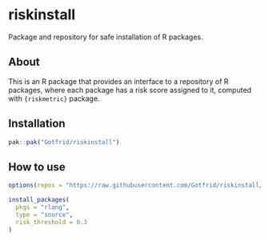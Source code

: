 # riskinstall

Package and repository for safe installation of R packages.

## About

This is an R package that provides an interface to a repository of R packages,
where each package has a risk score assigned to it, computed with `{riskmetric}` package.

## Installation

```r
pak::pak("Gotfrid/riskinstall")
```

## How to use

```r
options(repos = "https://raw.githubusercontent.com/Gotfrid/riskinstall/refs/heads/main") # nolint

install_packages(
  pkgs = "rlang",
  type = "source",
  risk_threshold = 0.3
)
```

